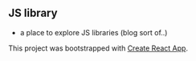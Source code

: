 ## JS library

- a place to explore JS libraries (blog sort of..)

This project was bootstrapped with [Create React App](https://github.com/facebookincubator/create-react-app).
